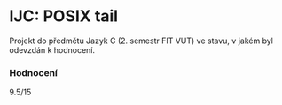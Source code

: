 IJC: POSIX tail
====================================
Projekt do předmětu Jazyk C (2. semestr FIT VUT) ve stavu, v jakém byl odevzdán k hodnocení.

### Hodnocení
9.5/15
